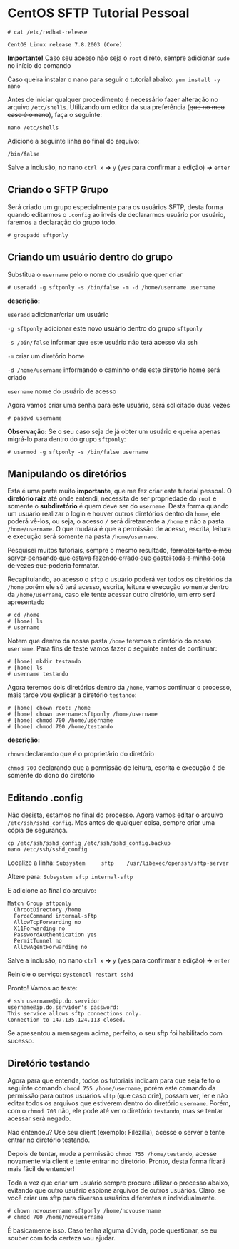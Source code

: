 # CentOS SFTP Tutorial Pessoal

```
# cat /etc/redhat-release

CentOS Linux release 7.8.2003 (Core)
```

**Importante!** Caso seu acesso não seja o `root` direto, sempre adicionar `sudo` no início do comando

Caso queira instalar o nano para seguir o tutorial abaixo: `yum install -y nano`

Antes de iniciar qualquer procedimento é necessário fazer alteração no arquivo `/etc/shells`. Utilizando um editor da sua preferência
(~~que no meu caso é o nano~~), faça o seguinte:

`nano /etc/shells`

Adicione a seguinte linha ao final do arquivo:

`/bin/false`

Salve a inclusão, no nano `ctrl x` **→** `y` (yes para confirmar a edição) **→** `enter`



## Criando o SFTP Grupo
Será criado um grupo especialmente para os usuários SFTP, desta forma quando editarmos o `.config` ao invés de declararmos usuário
por usuário, faremos a declaração do grupo todo.

`# groupadd sftponly`

## Criando um usuário dentro do grupo
Substitua o `username` pelo o nome do usuário que quer criar

`# useradd -g sftponly -s /bin/false -m -d /home/username username`

**descrição:**

`useradd`  adicionar/criar um usuário

`-g sftponly`  adicionar este novo usuário dentro do grupo `sftponly`

`-s /bin/false`  informar que este usuário não terá acesso via ssh

`-m`  criar um diretório home

`-d /home/username`  informando o caminho onde este diretório home será criado

`username`  nome do usuário de acesso

Agora vamos criar uma senha para este usuário, será solicitado duas vezes

`# passwd username`

**Observação:** Se o seu caso seja de já obter um usuário e queira apenas migrá-lo para dentro do grupo `sftponly`:

`# usermod -g sftponly -s /bin/false username`

## Manipulando os diretórios

Esta é uma parte muito **importante**, que me fez criar este tutorial pessoal. O **diretório raiz** até onde entendi, necessita de ser 
propriedade do `root` e somente o **subdiretório** é quem deve ser do `username`. Desta forma quando um usuário realizar o login
e houver outros diretórios dentro da `home`, ele poderá vê-los, ou seja, o acesso `/` será diretamente a `/home` e não a pasta `/home/username`. 
O que mudará é que a permissão de acesso, escrita, leitura e execução será somente na pasta `/home/username`.

Pesquisei muitos tutoriais, sempre o mesmo resultado, ~~formatei tanto o meu server pensando que estava fazendo errado que gastei toda 
a minha cota de vezes que poderia formatar~~.

Recapitulando, ao acesso o `sftp` o usuário poderá ver todos os diretórios da `/home` porém ele só terá acesso, escrita, leitura e execução
somente dentro da `/home/username`, caso ele tente acessar outro diretório, um erro será apresentado

```
# cd /home
# [home] ls
# username
```
Notem que dentro da nossa pasta `/home` teremos o diretório do nosso `username`. Para fins de teste vamos fazer o seguinte antes de continuar:
```
# [home] mkdir testando
# [home] ls
# username testando
```
Agora teremos dois diretórios dentro da `/home`, vamos continuar o processo, mais tarde vou explicar a diretório `testando`:
```
# [home] chown root: /home
# [home] chown username:sftponly /home/username
# [home] chmod 700 /home/username
# [home] chmod 700 /home/testando
```

**descrição:**

`chown`  declarando que é o proprietário do diretório

`chmod 700` declarando que a permissão de leitura, escrita e execução é de somente do dono do diretório

## Editando .config

Não desista, estamos no final do processo. Agora vamos editar o arquivo `/etc/ssh/sshd_config`. Mas antes de qualquer coisa,
sempre criar uma cópia de segurança.
```
cp /etc/ssh/sshd_config /etc/ssh/sshd_config.backup
nano /etc/ssh/sshd_config
```
Localize a linha: `Subsystem     sftp    /usr/libexec/openssh/sftp-server`

Altere para: `Subsystem sftp internal-sftp`

E adicione ao final do arquivo:
```
Match Group sftponly
  ChrootDirectory /home
  ForceCommand internal-sftp
  AllowTcpForwarding no
  X11Forwarding no
  PasswordAuthentication yes
  PermitTunnel no
  AllowAgentForwarding no
```

Salve a inclusão, no nano `ctrl x` **→** `y` (yes para confirmar a edição) **→** `enter`

Reinicie o serviço: `systemctl restart sshd`

Pronto! Vamos ao teste: 
```
# ssh username@ip.do.servidor
username@ip.do.servidor's password:
This service allows sftp connections only.
Connection to 147.135.124.113 closed.
```
Se apresentou a mensagem acima, perfeito, o seu sftp foi habilitado com sucesso.

## Diretório testando
Agora para que entenda, todos os tutoriais indicam para que seja feito o seguinte comando `chmod 755 /home/username`, porém este
comando da permissão para outros usuários `sftp` (que caso crie), possam ver, ler e não editar todos os arquivos que 
estiverem dentro do diretório `username`. Porém, com o `chmod 700` não, ele pode até ver o diretório `testando`, mas se tentar 
acessar será negado.

Não entendeu? Use seu client (exemplo: Filezilla), acesse o server e tente entrar no diretório testando.

Depois de tentar, mude a permissão `chmod 755 /home/testando`, acesse novamente via client e tente entrar no diretório. Pronto,
desta forma ficará mais fácil de entender!

Toda a vez que criar um usuário sempre procure utilizar o processo abaixo, evitando que outro usuário espione arquivos de
outros usuários. Claro, se você criar um sftp para diversos usuários diferentes e individualmente.
```
# chown novousername:sftponly /home/novousername
# chmod 700 /home/novousername
```

É basicamente isso. Caso tenha alguma dúvida, pode questionar, se eu souber com toda certeza vou ajudar.
